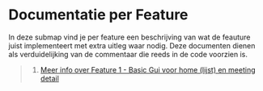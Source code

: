 # Documentatie per Feature

In deze submap vind je per feature een beschrijving van wat de feauture juist implementeert met extra uitleg waar nodig. Deze documenten dienen als verduidelijking van de commentaar die reeds in de code voorzien is. 

> 1. [Meer info over Feature 1 - Basic Gui voor home (lijst) en meeting detail](feature1-Basic-Gui_Home-and-detail.md)